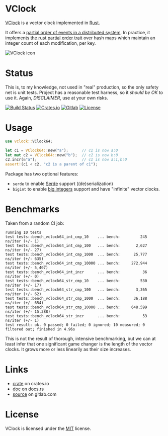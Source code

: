 # VClock

[VClock](https://gitlab.com/liberecofr/vclock) is a vector clock implemented in [Rust](https://www.rust-lang.org/).

It offers a [partial order of events in a distributed system](https://en.wikipedia.org/wiki/Vector_clock).
In practice, it implements [the rust partial order trait](https://doc.rust-lang.org/stable/std/cmp/trait.PartialOrd.html) over hash maps which maintain an integer count of each modification, per key.

![VClock icon](https://gitlab.com/liberecofr/vclock/raw/main/vclock.png)

# Status

This is, to my knowledge, not used in "real" production, so the
only safety net is unit tests. Project has a reasonable test harness, so
it *should be OK* to use it. Again, *DISCLAIMER*, use at your own risks.

[![Build Status](https://gitlab.com/liberecofr/vclock/badges/main/pipeline.svg)](https://gitlab.com/liberecofr/vclock/pipelines)
[![Crates.io](https://img.shields.io/crates/v/vclock.svg)](https://crates.io/crates/vclock)
[![Gitlab](https://img.shields.io/gitlab/last-commit/liberecofr/vclock)](https://gitlab.com/liberecofr/vclock/tree/main)
[![License](https://img.shields.io/gitlab/license/liberecofr/vclock)](https://gitlab.com/liberecofr/vclock/blob/main/LICENSE)

# Usage

```rust
use vclock::VClock64;

let c1 = VClock64::new("a");      // c1 is now a:0
let mut c2 = VClock64::new("b");  // c2 is now b:0
c2.incr(&"a");                    // c1 is now a:1,b:0
assert!(c1 < c2, "c2 is a parent of c1");
```

Package has two optional features:

* `serde` to enable [Serde](https://serde.rs/) support ((de)serialization)
* `bigint` to enable [big integers](https://crates.io/crates/num_bigint) support and have "infinite" vector clocks.

# Benchmarks

Taken from a random CI job:

```
running 10 tests
test tests::bench_vclock64_int_cmp_10    ... bench:         245 ns/iter (+/- 1)
test tests::bench_vclock64_int_cmp_100   ... bench:       2,627 ns/iter (+/- 27)
test tests::bench_vclock64_int_cmp_1000  ... bench:      25,777 ns/iter (+/- 635)
test tests::bench_vclock64_int_cmp_10000 ... bench:     272,944 ns/iter (+/- 5,407)
test tests::bench_vclock64_int_incr      ... bench:          36 ns/iter (+/- 0)
test tests::bench_vclock64_str_cmp_10    ... bench:         530 ns/iter (+/- 17)
test tests::bench_vclock64_str_cmp_100   ... bench:       3,365 ns/iter (+/- 62)
test tests::bench_vclock64_str_cmp_1000  ... bench:      36,188 ns/iter (+/- 654)
test tests::bench_vclock64_str_cmp_10000 ... bench:     648,599 ns/iter (+/- 15,388)
test tests::bench_vclock64_str_incr      ... bench:          53 ns/iter (+/- 1)
test result: ok. 0 passed; 0 failed; 0 ignored; 10 measured; 0 filtered out; finished in 4.96s
```

This is not the result of thorough, intensive benchmarking, but we can at least
infer that one significant game changer is the length of the vector clocks.
It grows more or less linearily as their size increases.

# Links

* [crate](https://crates.io/crates/vclock) on crates.io
* [doc](https://docs.rs/vclock/) on docs.rs
* [source](https://gitlab.com/liberecofr/vclock/tree/main) on gitlab.com

# License

VClock is licensed under the [MIT](https://gitlab.com/liberecofr/vclock/blob/main/LICENSE) license.
